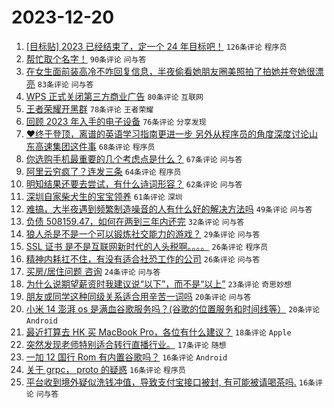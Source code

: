 # 2023-12-20

1. [[目标贴] 2023 已经结束了，定一个 24 年目标吧！](https://www.v2ex.com/t/1001902) `126条评论` `程序员`
1. [帮忙取个名字！](https://www.v2ex.com/t/1001957) `90条评论` `问与答`
1. [在女生面前装高冷不咋回复信息，半夜偷看她朋友圈美照拍了拍她并夸她很漂亮](https://www.v2ex.com/t/1001821) `83条评论` `问与答`
1. [WPS 正式关闭第三方商业广告](https://www.v2ex.com/t/1001833) `80条评论` `互联网`
1. [王者荣耀开黑群](https://www.v2ex.com/t/1001826) `78条评论` `王者荣耀`
1. [回顾 2023 年入手的电子设备](https://www.v2ex.com/t/1001834) `76条评论` `分享发现`
1. [❤终于登顶，离谱的英语学习指南更进一步 另外从程序员的角度深度讨论山东高速集团这件事](https://www.v2ex.com/t/1001842) `68条评论` `程序员`
1. [你选购手机最重要的几个考虑点是什么？](https://www.v2ex.com/t/1001895) `67条评论` `问与答`
1. [阿里云穷疯了？连发三条](https://www.v2ex.com/t/1001855) `64条评论` `程序员`
1. [明知结果还要去尝试，有什么诗词形容？](https://www.v2ex.com/t/1001937) `62条评论` `问与答`
1. [深圳自家柴犬生的宝宝领养](https://www.v2ex.com/t/1001936) `61条评论` `深圳`
1. [难搞，大半夜遇到频繁制造噪音的人有什么好的解决方法吗](https://www.v2ex.com/t/1001838) `49条评论` `问与答`
1. [负债 508159.47，如何在两到三年内还完](https://www.v2ex.com/t/1002098) `32条评论` `问与答`
1. [狼人杀是不是一个可以锻炼社交能力的游戏？](https://www.v2ex.com/t/1001917) `29条评论` `问与答`
1. [SSL 证书 是不是互联网新时代的人头税啊。。。。](https://www.v2ex.com/t/1002068) `26条评论` `程序员`
1. [精神内耗扛不住，有没有适合社恐工作的公司](https://www.v2ex.com/t/1001894) `26条评论` `问与答`
1. [买房/居住问题 咨询](https://www.v2ex.com/t/1001848) `24条评论` `问与答`
1. [为什么说期望薪资时我建议说“以下”，而不是“以上”](https://www.v2ex.com/t/1001950) `23条评论` `奇思妙想`
1. [朋友或同学这种同级关系适合用辛苦一词吗](https://www.v2ex.com/t/1002060) `20条评论` `问与答`
1. [小米 14 澎湃 os 是满血谷歌服务吗？(谷歌的位置服务和时间线等）](https://www.v2ex.com/t/1001954) `20条评论` `Android`
1. [最近打算去 HK 买 MacBook Pro，各位有什么建议？](https://www.v2ex.com/t/1002036) `18条评论` `Apple`
1. [突然发现老师特别适合转行直播行业。](https://www.v2ex.com/t/1001835) `17条评论` `随想`
1. [一加 12 国行 Rom 有内置谷歌吗？](https://www.v2ex.com/t/1002097) `16条评论` `Android`
1. [关于 grpc， proto 的疑惑](https://www.v2ex.com/t/1002059) `16条评论` `程序员`
1. [平台收到境外疑似洗钱冲值，导致支付宝接口被封, 有可能被请喝茶吗.](https://www.v2ex.com/t/1001946) `16条评论` `问与答`
